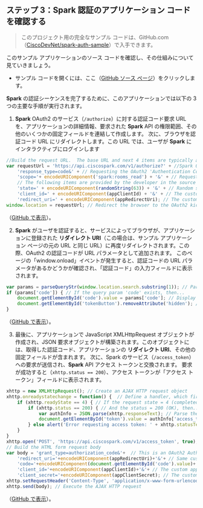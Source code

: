 ## ステップ 3：Spark 認証のアプリケーション コードを確認する

> このプロジェクト用の完全なサンプル コードは、GitHub.com（<a href="https://github.com/CiscoDevNet/spark-auth-sample" target="\_blank">CiscoDevNet/spark-auth-sample</a>）で入手できます。

このサンプル アプリケーションのソース コードを確認し、その仕組みについて見ていきましょう。

* サンプル コードを開くには、ここ（<a href="https://github.com/CiscoDevNet/spark-auth-sample/blob/master/spark-auth.html" target="\_blank">GitHub ソース ページ</a>）をクリックします。

**Spark** の認証シーケンスを完了するために、このアプリケーションでは以下の 3 つの主要な手順が実行されます。

1. **Spark** OAuth2 のサービス（`/authorize`）に対する認証コード要求 URL を、アプリケーションの詳細情報、要求された **Spark** API の権限範囲、その他のいくつかの固定フィールドを連結して作成します。  次に、ブラウザを認証コード URL にリダイレクトします。この URL では、ユーザが **Spark** にインタラクティブにログインします
```javascript
//Build the request URL.  The base URL and next 4 items are typically always the same for Spark web apps
var requestUrl = 'https://api.ciscospark.com/v1/authorize?' + //Spark OAuth2 base URL
	'response_type=code&' + // Requesting the OAuth2 'Authentication Code' flow
	'scope='+ encodeURIComponent('spark:rooms_read') + '&' + // Requested permission, i.e. Spark room info
	// The following items are provided by the developer in the source code/config or generated dynamically at run time
	'state=' + encodeURIComponent(randomString(63)) + '&' +	// Random string for OAuth2 nonce replay protection
	'client_id=' + encodeURIComponent(appClientId) + '&' + // The custom app Client ID
	'redirect_uri=' + encodeURIComponent(appRedirectUri); // The custom app's Redirect URI
window.location = requestUrl; // Redirect the browser to the OAuth2 kickoff URL
```
（<a href="https://github.com/CiscoDevNet/spark-auth-sample/blob/master/spark-auth.html#L33" target="\_blank">GitHub で表示</a>）。<br>

2. **Spark** がユーザを認証すると、サービスによってブラウザが、アプリケーションに登録された **リダイレクト URI**（この場合は、サンプル アプリケーション ページの元の URL と同じ URL）に再度リダイレクトされます。この際、OAuth2 の認証コードが URL パラメータとして追加されます。  このページの「window.onload」イベントが発生すると、認証コードの URL パラメータがあるかどうかが確認され、「認証コード」の入力フィールドに表示されます。
```javascript
var params = parseQueryStr(window.location.search.substring(1)); // Parse the query string params into a dictionary
if (params['code']) { // If the query param 'code' exists, then...
	document.getElementById('code').value = params['code']; // Display the auth code
	document.getElementById('tokenButton').removeAttribute('hidden'); // Reveal the 'Request Access Token' button
}
```
（<a href="https://github.com/CiscoDevNet/spark-auth-sample/blob/master/spark-auth.html#L49" target="\_blank">GitHub で表示</a>）。

3. 最後に、アプリケーションで JavaScript XMLHttpRequest オブジェクトが作成され、JSON 要求オブジェクトが構築されます。このオブジェクトには、取得した認証コード、アプリケーションの **リダイレクト URI**、その他の固定フィールドが含まれます。  次に、Spark のサービス（`/access_token`）への要求が送信され、**Spark** API アクセス トークンと交換されます。  要求が成功すると（`xhttp.status == 200`）、アクセス トークンが「アクセス トークン」フィールドに表示されます。
```javascript
xhttp = new XMLHttpRequest(); // Create an AJAX HTTP request object
xhttp.onreadystatechange = function() {  // Define a handler, which fires when the request completes
	if (xhttp.readyState == 4) { // If the request state = 4 (completed)...
		if (xhttp.status == 200) { // And the status = 200 (OK), then...
			var authInfo = JSON.parse(xhttp.responseText); // Parse the JSON response into an object
			document.getElementById('token').value = authInfo['access_token']; // Retrieve the access_token field, and display it
		} else alert('Error requesting access token: ' + xhttp.statusText)
	}
}
xhttp.open('POST', 'https://api.ciscospark.com/v1/access_token', true); // Initialize the HTTP request object for POST to the access token URL
// Build the HTML form request body
var body = 'grant_type=authorization_code&'+  // This is an OAuth2 Authorization Code request
	'redirect_uri='+encodeURIComponent(appRedirectUri)+'&'+ // Same custom app Redirect URI
	'code='+encodeURIComponent(document.getElementById('code').value)+'&'+ // User auth code retrieved previously
	'client_id='+encodeURIComponent(appClientId)+'&'+ // The custom app Client ID
	'client_secret='+encodeURIComponent(appClientSecret); // The custom app Client Secret
xhttp.setRequestHeader('Content-Type', 'application/x-www-form-urlencoded'); // Sending the content as URL-encoded form data
xhttp.send(body); // Execute the AJAX HTTP request
```
（<a href="https://github.com/CiscoDevNet/spark-auth-sample/blob/master/spark-auth.html#L66" target="\_blank">GitHub で表示</a>）。<br>
